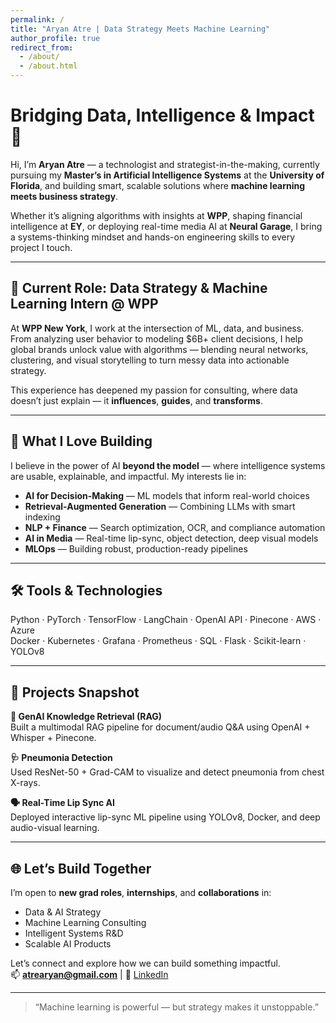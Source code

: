```yaml
---
permalink: /
title: "Aryan Atre | Data Strategy Meets Machine Learning"
author_profile: true
redirect_from: 
  - /about/
  - /about.html
---
```


# Bridging Data, Intelligence & Impact 🚀

Hi, I’m **Aryan Atre** — a technologist and strategist-in-the-making, currently pursuing my **Master’s in Artificial Intelligence Systems** at the **University of Florida**, and building smart, scalable solutions where **machine learning meets business strategy**.

Whether it’s aligning algorithms with insights at **WPP**, shaping financial intelligence at **EY**, or deploying real-time media AI at **Neural Garage**, I bring a systems-thinking mindset and hands-on engineering skills to every project I touch.

---

## 💼 Current Role: Data Strategy & Machine Learning Intern @ WPP

At **WPP New York**, I work at the intersection of ML, data, and business. From analyzing user behavior to modeling $6B+ client decisions, I help global brands unlock value with algorithms — blending neural networks, clustering, and visual storytelling to turn messy data into actionable strategy.

This experience has deepened my passion for consulting, where data doesn’t just explain — it **influences**, **guides**, and **transforms**.

---

## 🧠 What I Love Building

I believe in the power of AI **beyond the model** — where intelligence systems are usable, explainable, and impactful. My interests lie in:

- **AI for Decision-Making** — ML models that inform real-world choices  
- **Retrieval-Augmented Generation** — Combining LLMs with smart indexing  
- **NLP + Finance** — Search optimization, OCR, and compliance automation  
- **AI in Media** — Real-time lip-sync, object detection, deep visual models  
- **MLOps** — Building robust, production-ready pipelines  

---

## 🛠️ Tools & Technologies

Python · PyTorch · TensorFlow · LangChain · OpenAI API · Pinecone · AWS · Azure  
Docker · Kubernetes · Grafana · Prometheus · SQL · Flask · Scikit-learn · YOLOv8

---

## 📌 Projects Snapshot

**🧠 GenAI Knowledge Retrieval (RAG)**  
Built a multimodal RAG pipeline for document/audio Q&A using OpenAI + Whisper + Pinecone.  

**🩺 Pneumonia Detection**  
Used ResNet-50 + Grad-CAM to visualize and detect pneumonia from chest X-rays.  

**🗣️ Real-Time Lip Sync AI**  
Deployed interactive lip-sync ML pipeline using YOLOv8, Docker, and deep audio-visual learning.

---

## 🌐 Let’s Build Together

I’m open to **new grad roles**, **internships**, and **collaborations** in:

- Data & AI Strategy  
- Machine Learning Consulting  
- Intelligent Systems R&D  
- Scalable AI Products  

Let’s connect and explore how we can build something impactful.  
📫 **atrearyan@gmail.com** | 🔗 [LinkedIn](https://linkedin.com/in/your-link)

---

> “Machine learning is powerful — but strategy makes it unstoppable.”
